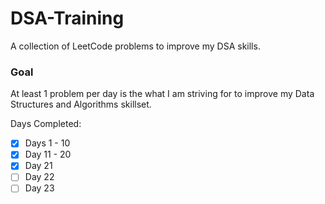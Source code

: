 # DSA-Training
A collection of LeetCode problems to improve my DSA skills.

### Goal
At least 1 problem per day is the what I am striving for to improve my Data Structures and Algorithms skillset. 

Days Completed:
- [x] Days 1 - 10
- [x] Day 11 - 20
- [x] Day 21 
- [ ] Day 22 
- [ ] Day 23 
